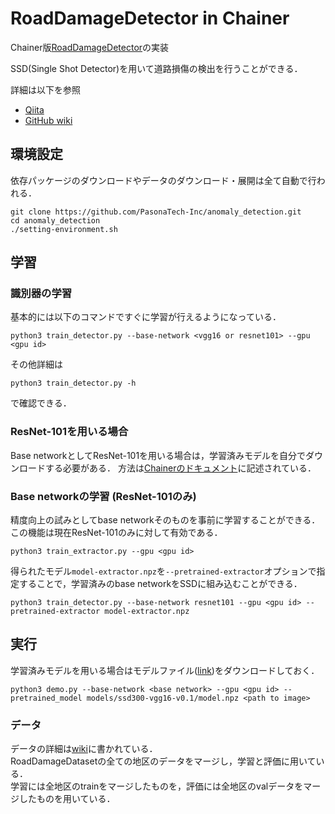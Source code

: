 RoadDamageDetector in Chainer
=============================

Chainer版[RoadDamageDetector](https://github.com/sekilab/RoadDamageDetector)の実装

SSD(Single Shot Detector)を用いて道路損傷の検出を行うことができる．

詳細は以下を参照

* [Qiita](https://qiita.com/IshitaTakeshi/private/915de731d8081e711ae5)
* [GitHub wiki](github.com/IshitaTakeshi/anomaly_detection/wiki)

## 環境設定

依存パッケージのダウンロードやデータのダウンロード・展開は全て自動で行われる．

```
git clone https://github.com/PasonaTech-Inc/anomaly_detection.git
cd anomaly_detection
./setting-environment.sh
```

## 学習

### 識別器の学習

基本的には以下のコマンドですぐに学習が行えるようになっている．

```
python3 train_detector.py --base-network <vgg16 or resnet101> --gpu <gpu id>
```

その他詳細は

```
python3 train_detector.py -h
```

で確認できる．


### ResNet-101を用いる場合
Base networkとしてResNet-101を用いる場合は，学習済みモデルを自分でダウンロードする必要がある．
方法は[Chainerのドキュメント](https://docs.chainer.org/en/stable/reference/generated/chainer.links.ResNet101Layers.html)に記述されている．

### Base networkの学習 (ResNet-101のみ)
精度向上の試みとしてbase networkそのものを事前に学習することができる．この機能は現在ResNet-101のみに対して有効である．

```
python3 train_extractor.py --gpu <gpu id>
```

得られたモデル`model-extractor.npz`を`--pretrained-extractor`オプションで指定することで，学習済みのbase networkをSSDに組み込むことができる．

```
python3 train_detector.py --base-network resnet101 --gpu <gpu id> --pretrained-extractor model-extractor.npz
```

## 実行

学習済みモデルを用いる場合はモデルファイル([link](https://drive.google.com/drive/u/0/folders/1T_LwA8sjK_yoE7Z7Hv22Dz20G-GNxn1Z))をダウンロードしておく．

```
python3 demo.py --base-network <base network> --gpu <gpu id> --pretrained_model models/ssd300-vgg16-v0.1/model.npz <path to image>
```

### データ
データの詳細は[wiki](https://github.com/PasonaTech-Inc/anomaly_detection/wiki/Road-Damage-Dataset)に書かれている．  
RoadDamageDatasetの全ての地区のデータをマージし，学習と評価に用いている．  
学習には全地区のtrainをマージしたものを，評価には全地区のvalデータをマージしたものを用いている．
